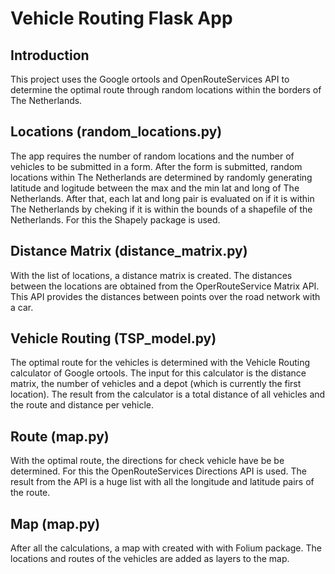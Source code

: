 # Vehicle Routing Flask App

## Introduction

This project uses the Google ortools and OpenRouteServices API to determine the optimal route through random locations within the borders of The Netherlands.

## Locations (random_locations.py)

The app requires the number of random locations and the number of vehicles to be submitted in a form.
After the form is submitted, random locations within The Netherlands are determined by randomly generating latitude and logitude between the max and the min lat and long of The Netherlands. After that, each lat and long pair is evaluated on if it is within The Netherlands by cheking if it is within the bounds of a shapefile of the Netherlands. For this the Shapely package is used.

## Distance Matrix (distance_matrix.py)

With the list of locations, a distance matrix is created. The distances between the locations are obtained from the OperRouteService Matrix API. This API provides the distances between points over the road network with a car.

## Vehicle Routing (TSP_model.py)

The optimal route for the vehicles is determined with the Vehicle Routing calculator of Google ortools. The input for this calculator is the distance matrix, the number of vehicles and a depot (which is currently the first location). The result from the calculator is a total distance of all vehicles and the route and distance per vehicle.

## Route (map.py)

With the optimal route, the directions for check vehicle have be be determined. For this the OpenRouteServices Directions API is used.
The result from the API is a huge list with all the longitude and latitude pairs of the route.

## Map (map.py)

After all the calculations, a map with created with with Folium package. The locations and routes of the vehicles are added as layers to the map.
